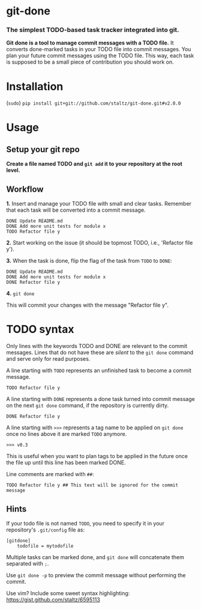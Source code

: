 git-done
========

### The simplest TODO-based task tracker integrated into git.

**Git done is a tool to manage commit messages with a TODO file.** It converts done-marked tasks in your TODO file into commit messages. You plan your future commit messages using the TODO file. This way, each task is supposed to be a small piece of contribution you should work on.

Installation
============

(`sudo`) ```pip install git+git://github.com/staltz/git-done.git#v2.0.0```

Usage
=====

Setup your git repo
-------------------

**Create a file named TODO and `git add` it to your repository at the root level.**

Workflow
--------

**1.** Insert and manage your TODO file with small and clear tasks. Remember that each task will be converted into
a commit message.

```
DONE Update README.md
DONE Add more unit tests for module x
TODO Refactor file y
```

**2.** Start working on the issue (it should be topmost TODO, i.e., 'Refactor file y').

**3.** When the task is done, flip the flag of the task from `TODO` to `DONE`:

```
DONE Update README.md
DONE Add more unit tests for module x
DONE Refactor file y
```

**4.** ```git done```

This will commit your changes with the message "Refactor file y".

TODO syntax
===========

Only lines with the keywords TODO and DONE are relevant to the commit messages.
Lines that do not have these are *silent* to the ```git done``` command and serve only for read purposes.

A line starting with `TODO` represents an unfinished task to become a commit message.

```TODO Refactor file y```

A line starting with `DONE` represents a done task turned into commit message on the next `git done` command, if the repository is currently dirty.

```DONE Refactor file y```

A line starting with `>>>` represents a tag name to be applied on `git done` once no lines above it are marked `TODO` anymore.

```>>> v0.3```

This is useful when you want to plan tags to be applied in the future once the file up until this line has been marked DONE.

Line comments are marked with ```##```:

```TODO Refactor file y ## This text will be ignored for the commit message```

Hints
----

If your todo file is not named `TODO`, you need to specify it in your repository's `.git/config` file as:

```
[gitdone]
    todofile = mytodofile
```

Multiple tasks can be marked done, and ```git done``` will concatenate them separated with `;`.

Use ```git done -p``` to preview the commit message without performing the commit.

Use vim? Include some sweet syntax highlighting: https://gist.github.com/staltz/6595113
